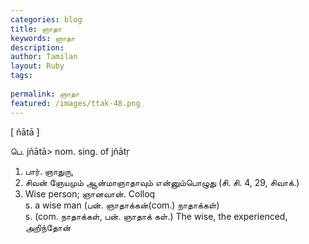 ```yaml
---
categories: blog
title: ஞாதா
keywords: ஞாதா
description: 
author: Tamilan
layout: Ruby
tags: 
 
permalink: ஞாதா
featured: /images/ttak-48.png
---
```

  
[ ñātā ]  
  
பெ. jñātā> nom. sing. of jñātṛ  
1. பார். ஞாதுரு,  
1. சிவன் ஞேயமும் ஆன்மாஞாதாவும் என்னும்பொழுது (சி. சி. 4, 29, சிவாக்.)  
2. Wise person; ஞானவான். Colloq  
s. a wise man (பன். ஞாதாக்கன்(com.) நாதாக்கள்)  
s. (com. நாதாக்கள், பன். ஞாதாக் கள்.) The wise, the experienced, அறிந்தோன்